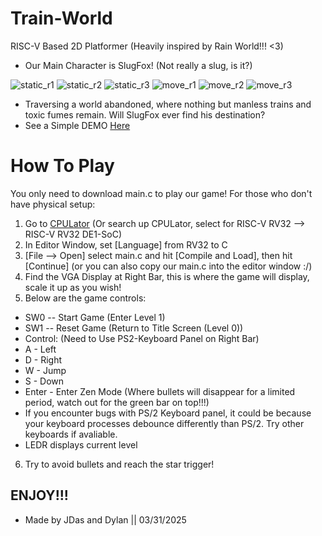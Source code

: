 # Train-World 
RISC-V Based 2D Platformer (Heavily inspired by Rain World!!! <3)
- Our Main Character is SlugFox! (Not really a slug, is it?)

![static_r1](https://github.com/user-attachments/assets/9c2dec6f-1a45-4718-817f-2575713144e2)
![static_r2](https://github.com/user-attachments/assets/de8bca48-77cc-461c-9320-c28bb7a2e436)
![static_r3](https://github.com/user-attachments/assets/b92dbbda-a2f5-482c-bc03-cd98c686726a)
![move_r1](https://github.com/user-attachments/assets/0029ce5e-136d-4128-8cf4-d973ddd02402)
![move_r2](https://github.com/user-attachments/assets/247b5cb0-0842-4f6a-981c-aac78e28dba7)
![move_r3](https://github.com/user-attachments/assets/a828cf31-b665-4754-a340-9d645e973fb1)

- Traversing a world abandoned, where nothing but manless trains and toxic fumes remain. Will SlugFox ever find his destination?
- See a Simple DEMO [Here](https://www.xiaohongshu.com/explore/67ebe598000000001201ff8d?app_platform=android&ignoreEngage=true&app_version=8.93.0&share_from_user_hidden=true&xsec_source=app_share&type=video&xsec_token=CBzyqHiBilHhZu9KPOLw1ZySnKrD36SvmSo1exx2v_gp8=&author_share=1&xhsshare=WeixinSession&shareRedId=ODs7ODY2PTs2NzUyOTgwNjg1OTc2PDxB&apptime=1753867134&share_id=4d2630a1c46e4e74a6793f7dafe3542b&share_channel=wechat)
# How To Play
You only need to download main.c to play our game! For those who don't have physical setup:
1. Go to [CPULator](https://cpulator.01xz.net/?sys=rv32-de1soc) (Or search up CPULator, select for RISC-V RV32 --> RISC-V RV32 DE1-SoC)
2. In Editor Window, set [Language] from RV32 to C
3. [File --> Open] select main.c and hit [Compile and Load], then hit [Continue] (or you can also copy our main.c into the editor window :/)
4. Find the VGA Display at Right Bar, this is where the game will display, scale it up as you wish!
5. Below are the game controls:
-  SW0 -- Start Game (Enter Level 1)
-  SW1 -- Reset Game (Return to Title Screen (Level 0))
-  Control: (Need to Use PS2-Keyboard Panel on Right Bar)
-  A - Left
-  D - Right
-  W - Jump
-  S - Down
-  Enter - Enter Zen Mode (Where bullets will disappear for a limited period, watch out for the green bar on top!!!)
-  If you encounter bugs with PS/2 Keyboard panel, it could be because your keyboard processes debounce differently than PS/2. Try other keyboards if avaliable.
-  LEDR displays current level
6. Try to avoid bullets and reach the star trigger!
## ENJOY!!!
- Made by JDas and Dylan || 03/31/2025

